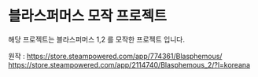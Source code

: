 # 블라스퍼머스 모작 프로젝트


해당 프로젝트는 블라스퍼머스 1,2 를 모작한 프로젝트 입니다.

원작 :
https://store.steampowered.com/app/774361/Blasphemous/
https://store.steampowered.com/app/2114740/Blasphemous_2/?l=koreana




